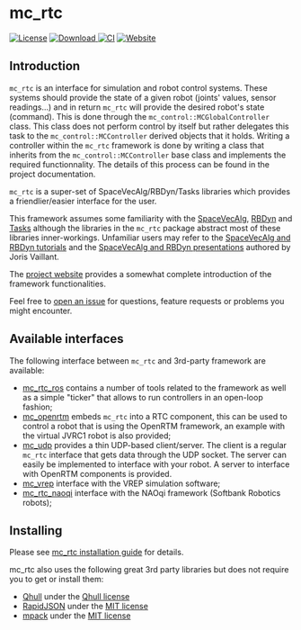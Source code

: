 mc_rtc
======

[![License](https://img.shields.io/badge/License-BSD%202--Clause-green.svg)](https://opensource.org/licenses/BSD-2-Clause)
[ ![Download](https://api.bintray.com/packages/gergondet/multi-contact/mc_rtc%3Amulti-contact/images/download.svg) ](https://bintray.com/gergondet/multi-contact/mc_rtc%3Amulti-contact/_latestVersion)
[![CI](https://github.com/jrl-umi3218/mc_rtc/workflows/CI%20of%20mc_rtc/badge.svg?branch=master)](https://github.com/jrl-umi3218/mc_rtc/actions?query=workflow%3A%22CI+of+mc_rtc%22)
[![Website](https://img.shields.io/badge/website-online-brightgreen?logo=read-the-docs&style=flat)](https://jrl-umi3218.github.io/mc_rtc/)

Introduction
------------

`mc_rtc` is an interface for simulation and robot control systems. These systems should provide the state of a given robot (joints' values, sensor readings...) and in return `mc_rtc` will provide the desired robot's state (command). This is done through the `mc_control::MCGlobalController` class. This class does not perform control by itself but rather delegates this task to the `mc_control::MCController` derived objects that it holds. Writing a controller within the `mc_rtc` framework is done by writing a class that inherits from the `mc_control::MCController` base class and implements the required functionnality. The details of this process can be found in the project documentation.

`mc_rtc` is a super-set of SpaceVecAlg/RBDyn/Tasks libraries which provides a friendlier/easier interface for the user.

This framework assumes some familiarity with the [SpaceVecAlg](https://github.com/jrl-umi3218/SpaceVecAlg), [RBDyn](https://github.com/jrl-umi3218/RBDyn) and [Tasks](https://github.com/jrl-umi3218/Tasks) although the libraries in the `mc_rtc` package abstract most of these libraries inner-workings. Unfamiliar users may refer to the [SpaceVecAlg and RBDyn tutorials](https://github.com/jorisv/sva_rbdyn_tutorials) and the [SpaceVecAlg and RBDyn presentations](https://github.com/jorisv/sva_rbdyn_presentation) authored by Joris Vaillant.

The [project website](https://jrl-umi3218.github.io/mc_rtc/) provides a somewhat complete introduction of the framework functionalities.

Feel free to [open an issue](https://github.com/jrl-umi3218/mc_rtc/issues/new) for questions, feature requests or problems you might encounter.

Available interfaces
--------------------

The following interface between `mc_rtc` and 3rd-party framework are available:
- [mc_rtc_ros](https://github.com/jrl-umi3218/mc_rtc_ros) contains a number of tools related to the framework as well as a simple "ticker" that allows to run controllers in an open-loop fashion;
- [mc_openrtm](https://github.com/jrl-umi3218/mc_openrtm) embeds `mc_rtc` into a RTC component, this can be used to control a robot that is using the OpenRTM framework, an example with the virtual JVRC1 robot is also provided;
- [mc_udp](https://github.com/jrl-umi3218/mc_udp) provides a thin UDP-based client/server. The client is a regular `mc_rtc` interface that gets data through the UDP socket. The server can easily be implemented to interface with your robot. A server to interface with OpenRTM components is provided.
- [mc_vrep](https://github.com/jrl-umi3218/mc_vrep) interface with the VREP simulation software;
- [mc_rtc_naoqi](https://github.com/jrl-umi3218/mc_rtc_naoqi) interface with the NAOqi framework (Softbank Robotics robots);

Installing
----------

Please see [mc_rtc installation guide](https://jrl-umi3218.github.io/mc_rtc/tutorials/introduction/installation-guide.html) for details.

mc\_rtc also uses the following great 3rd party libraries but does not require you to get or install them:

 * [Qhull](http://www.qhull.org/) under the [Qhull license](http://www.qhull.org/COPYING.txt)
 * [RapidJSON](http://rapidjson.org/) under the [MIT license](https://github.com/Tencent/rapidjson/blob/master/license.txt)
 * [mpack](https://github.com/ludocode/mpack) under the [MIT license](https://github.com/ludocode/mpack/blob/develop/LICENSE)
